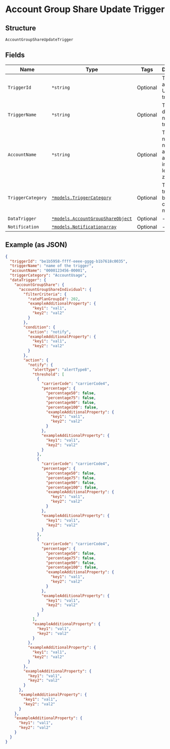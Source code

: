 
# Account Group Share Update Trigger

## Structure

`AccountGroupShareUpdateTrigger`

## Fields

| Name | Type | Tags | Description |
|  --- | --- | --- | --- |
| `TriggerId` | `*string` | Optional | The system assigned UUID of the trigger |
| `TriggerName` | `*string` | Optional | The user defined name of the trigger |
| `AccountName` | `*string` | Optional | The numeric name of the account and must include leading zeroes |
| `TriggerCategory` | [`*models.TriggerCategory`](../../doc/models/trigger-category.md) | Optional | The type of trigger being created or modified |
| `DataTrigger` | [`*models.AccountGroupShareObject`](../../doc/models/account-group-share-object.md) | Optional | - |
| `Notification` | [`*models.Notificationarray`](../../doc/models/notificationarray.md) | Optional | - |

## Example (as JSON)

```json
{
  "triggerId": "be1b5958-ffff-eeee-gggg-b1b7618c0035",
  "triggerName": "name of the trigger",
  "accountName": "0000123456-00001",
  "triggerCategory": "AccountUsage",
  "dataTrigger": {
    "accountGroupShare": {
      "accountGroupShareIndividual": {
        "filterCriteria": {
          "ratePlanGroupId": 202,
          "exampleAdditionalProperty": {
            "key1": "val1",
            "key2": "val2"
          }
        },
        "condition": {
          "action": "notify",
          "exampleAdditionalProperty": {
            "key1": "val1",
            "key2": "val2"
          }
        },
        "action": {
          "notify": {
            "alertType": "alertType8",
            "threshold": [
              {
                "carrierCode": "carrierCode4",
                "percentage": {
                  "percentage50": false,
                  "percentage75": false,
                  "percentage90": false,
                  "percentage100": false,
                  "exampleAdditionalProperty": {
                    "key1": "val1",
                    "key2": "val2"
                  }
                },
                "exampleAdditionalProperty": {
                  "key1": "val1",
                  "key2": "val2"
                }
              },
              {
                "carrierCode": "carrierCode4",
                "percentage": {
                  "percentage50": false,
                  "percentage75": false,
                  "percentage90": false,
                  "percentage100": false,
                  "exampleAdditionalProperty": {
                    "key1": "val1",
                    "key2": "val2"
                  }
                },
                "exampleAdditionalProperty": {
                  "key1": "val1",
                  "key2": "val2"
                }
              },
              {
                "carrierCode": "carrierCode4",
                "percentage": {
                  "percentage50": false,
                  "percentage75": false,
                  "percentage90": false,
                  "percentage100": false,
                  "exampleAdditionalProperty": {
                    "key1": "val1",
                    "key2": "val2"
                  }
                },
                "exampleAdditionalProperty": {
                  "key1": "val1",
                  "key2": "val2"
                }
              }
            ],
            "exampleAdditionalProperty": {
              "key1": "val1",
              "key2": "val2"
            }
          },
          "exampleAdditionalProperty": {
            "key1": "val1",
            "key2": "val2"
          }
        },
        "exampleAdditionalProperty": {
          "key1": "val1",
          "key2": "val2"
        }
      },
      "exampleAdditionalProperty": {
        "key1": "val1",
        "key2": "val2"
      }
    },
    "exampleAdditionalProperty": {
      "key1": "val1",
      "key2": "val2"
    }
  }
}
```


